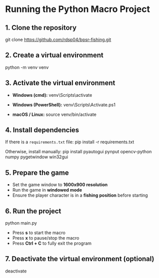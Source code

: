 # Running the Python Macro Project

## 1. Clone the repository
git clone https://github.com/rdsp04/bpsr-fishing.git

## 2. Create a virtual environment
python -m venv venv

## 3. Activate the virtual environment

- **Windows (cmd):**
venv\Scripts\activate

- **Windows (PowerShell):**
venv\Scripts\Activate.ps1

- **macOS / Linux:**
source venv/bin/activate

## 4. Install dependencies
If there is a `requirements.txt` file:
pip install -r requirements.txt

Otherwise, install manually:
pip install pyautogui pynput opencv-python numpy pygetwindow win32gui

## 5. Prepare the game
- Set the game window to **1600x900 resolution**
- Run the game in **windowed mode**
- Ensure the player character is in a **fishing position** before starting

## 6. Run the project
python main.py

- Press **s** to start the macro
- Press **x** to pause/stop the macro
- Press **Ctrl + C** to fully exit the program

## 7. Deactivate the virtual environment (optional)
deactivate
